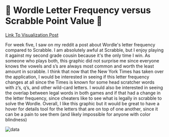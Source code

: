 # :pencil: Wordle Letter Frequency versus Scrabble Point Value :pencil:
[Link To Visualization Post](https://www.reddit.com/r/dataisbeautiful/comments/srnux3/oc_wordle_letter_frequency_versus_scrabble_point/)

For week five, I saw on my reddit a post about Wordle's letter frequency compared to Scrabble. I am absolutely awful at Scrabble, but I enjoy playing it against my second grade cousin because it's the only time I win. As someone who plays both, this graphic did not surprise me since everyone knows the vowels and s’s are always most common and worth the least amount in scrabble. I think that now that the New York Times has taken over the application, I would be interested in seeing if this letter frequency changes at all since the Times is known for some head scratcher words with z’s, q’s, and other wild-card letters. I would also be interested in seeing the overlap between legal words in both games and if that had a change in the letter frequency, since cheaters like to see what is legally in scrabble to solve the Wordle. Overall, I like this graphic but it would be great to have a hover for details tool for the letters that are on top of one another, since it can be a pain to see them (and likely impossible for anyone with color blindness) 

![data](https://preview.redd.it/htmy2ckwwmh81.png?width=960&crop=smart&auto=webp&s=bfd44aafe8fb1af0da2cd465e72cc346d4298854)
